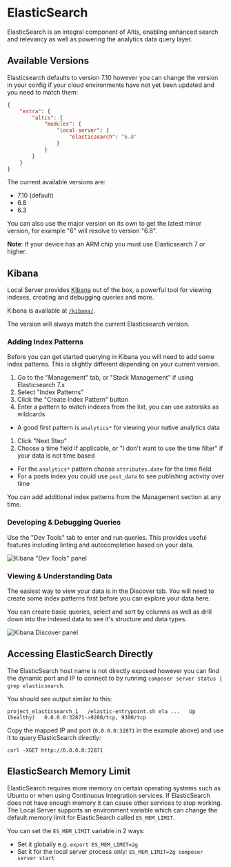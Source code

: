# ElasticSearch

ElasticSearch is an integral component of Altis, enabling enhanced search and relevancy as well as powering the analytics data query
layer.

## Available Versions

Elasticsearch defaults to version 7.10 however you can change the version in your config if your cloud environments have not yet
been updated and you need to match them:

```json
{
    "extra": {
        "altis": {
            "modules": {
                "local-server": {
                    "elasticsearch": "6.8"
                }
            }
        }
    }
}
```

The current available versions are:

- 7.10 (default)
- 6.8
- 6.3

You can also use the major version on its own to get the latest minor version, for example "6" will resolve to version "6.8".

**Note**: If your device has an ARM chip you must use Elasticsearch 7 or higher.

## Kibana

Local Server provides [Kibana](https://www.elastic.co/products/kibana) out of the box, a powerful tool for viewing indexes, creating
and debugging queries and more.

Kibana is available at [`/kibana/`](internal://site/kibana/).

The version will always match the current Elasticsearch version.

### Adding Index Patterns

Before you can get started querying in Kibana you will need to add some index patterns. This is slightly different depending on your
current version.

1. Go to the "Management" tab, or "Stack Management" if using Elasticsearch 7.x
1. Select "Index Patterns"
1. Click the "Create Index Pattern" button
1. Enter a pattern to match indexes from the list, you can use asterisks as wildcards

- A good first pattern is `analytics*` for viewing your native analytics data

1. Click "Next Step"
1. Choose a time field if applicable, or "I don't want to use the time filter" if your data is not time based

- For the `analytics*` pattern choose `attributes.date` for the time field
- For a posts index you could use `post_date` to see publishing activity over time

You can add additional index patterns from the Management section at any time.

### Developing & Debugging Queries

Use the "Dev Tools" tab to enter and run queries. This provides useful features including linting and autocompletion based on your
data.

![Kibana "Dev Tools" panel](./assets/kibana-dev-tools.png)

### Viewing & Understanding Data

The easiest way to view your data is in the Discover tab. You will need to create some index patterns first before you can explore
your data here.

You can create basic queries, select and sort by columns as well as drill down into the indexed data to see it's structure and data
types.

![Kibana Discover panel](./assets/kibana-discover.png)

## Accessing ElasticSearch Directly

The ElasticSearch host name is not directly exposed however you can find the dynamic port and IP to connect to by
running `composer server status | grep elasticsearch`.

You should see output similar to this:

```text
project_elasticsearch_1   /elastic-entrypoint.sh ela ...   Up (healthy)   0.0.0.0:32871->9200/tcp, 9300/tcp
```

Copy the mapped IP and port (`0.0.0.0:32871` in the example above) and use it to query ElasticSearch directly:

```shell
curl -XGET http://0.0.0.0:32871
```

## ElasticSearch Memory Limit

ElasticSearch requires more memory on certain operating systems such as Ubuntu or when using Continuous Integration services. If
ElasticSearch does not have enough memory it can cause other services to stop working. The Local Server supports an environment
variable which can change the default memory limit for ElasticSearch called `ES_MEM_LIMIT`.

You can set the `ES_MEM_LIMIT` variable in 2 ways:

- Set it globally e.g. `export ES_MEM_LIMIT=2g`
- Set it for the local server process only: `ES_MEM_LIMIT=2g composer server start`
